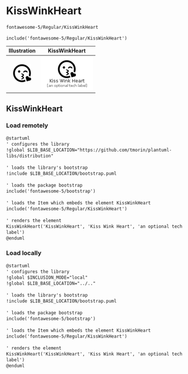 # KissWinkHeart


```text
fontawesome-5/Regular/KissWinkHeart
```

```text
include('fontawesome-5/Regular/KissWinkHeart')
```



| Illustration | KissWinkHeart |
| :---: | :---: |
| ![illustration for Illustration](../../fontawesome-5/Regular/KissWinkHeart.png) | ![illustration for KissWinkHeart](../../fontawesome-5/Regular/KissWinkHeart.Local.png) |




## KissWinkHeart

### Load remotely
```plantuml
@startuml
' configures the library
!global $LIB_BASE_LOCATION="https://github.com/tmorin/plantuml-libs/distribution"

' loads the library's bootstrap
!include $LIB_BASE_LOCATION/bootstrap.puml

' loads the package bootstrap
include('fontawesome-5/bootstrap')

' loads the Item which embeds the element KissWinkHeart
include('fontawesome-5/Regular/KissWinkHeart')

' renders the element
KissWinkHeart('KissWinkHeart', 'Kiss Wink Heart', 'an optional tech label')
@enduml
```

### Load locally
```plantuml
@startuml
' configures the library
!global $INCLUSION_MODE="local"
!global $LIB_BASE_LOCATION="../.."

' loads the library's bootstrap
!include $LIB_BASE_LOCATION/bootstrap.puml

' loads the package bootstrap
include('fontawesome-5/bootstrap')

' loads the Item which embeds the element KissWinkHeart
include('fontawesome-5/Regular/KissWinkHeart')

' renders the element
KissWinkHeart('KissWinkHeart', 'Kiss Wink Heart', 'an optional tech label')
@enduml
```

